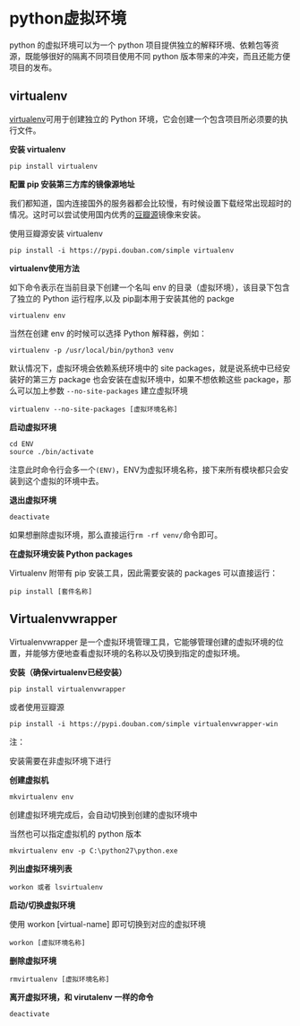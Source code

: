 # python虚拟环境

python 的虚拟环境可以为一个 python 项目提供独立的解释环境、依赖包等资源，既能够很好的隔离不同项目使用不同 python 版本带来的冲突，而且还能方便项目的发布。

## virtualenv #

[virtualenv](http://pypi.python.org/pypi/virtualenv)可用于创建独立的 Python 环境，它会创建一个包含项目所必须要的执行文件。

**安装 virtualenv**

```
pip install virtualenv
```

**配置 pip 安装第三方库的镜像源地址**

我们都知道，国内连接国外的服务器都会比较慢，有时候设置下载经常出现超时的情况。这时可以尝试使用国内优秀的[豆瓣源](https://pypi.douban.com/simple)镜像来安装。

使用豆瓣源安装 virtualenv

```
pip install -i https://pypi.douban.com/simple virtualenv
```

**virtualenv使用方法**

如下命令表示在当前目录下创建一个名叫 env 的目录（虚拟环境），该目录下包含了独立的 Python 运行程序,以及 pip副本用于安装其他的 packge

```
virtualenv env
```

当然在创建 env 的时候可以选择 Python 解释器，例如：

```
virtualenv -p /usr/local/bin/python3 venv
```

默认情况下，虚拟环境会依赖系统环境中的 site packages，就是说系统中已经安装好的第三方 package 也会安装在虚拟环境中，如果不想依赖这些 package，那么可以加上参数 `--no-site-packages` 建立虚拟环境

```
virtualenv --no-site-packages [虚拟环境名称]
```

**启动虚拟环境**

```
cd ENV
source ./bin/activate
```

注意此时命令行会多一个`(ENV)`，ENV为虚拟环境名称，接下来所有模块都只会安装到这个虚拟的环境中去。

**退出虚拟环境**

```
deactivate
```

如果想删除虚拟环境，那么直接运行`rm -rf venv/`命令即可。

**在虚拟环境安装 Python packages**

Virtualenv 附带有 pip 安装工具，因此需要安装的 packages 可以直接运行：

```
pip install [套件名称]
```

## Virtualenvwrapper

Virtualenvwrapper 是一个虚拟环境管理工具，它能够管理创建的虚拟环境的位置，并能够方便地查看虚拟环境的名称以及切换到指定的虚拟环境。

**安装（确保virtualenv已经安装）**

```
pip install virtualenvwrapper
```

或者使用豆瓣源

```
pip install -i https://pypi.douban.com/simple virtualenvwrapper-win
```

注：

安装需要在非虚拟环境下进行

**创建虚拟机**

```
mkvirtualenv env
```

创建虚拟环境完成后，会自动切换到创建的虚拟环境中

当然也可以指定虚拟机的 python 版本

```
mkvirtualenv env -p C:\python27\python.exe
```

**列出虚拟环境列表**

```
workon 或者 lsvirtualenv
```

**启动/切换虚拟环境**

使用 workon [virtual-name] 即可切换到对应的虚拟环境

```
workon [虚拟环境名称]
```

**删除虚拟环境**

```
rmvirtualenv [虚拟环境名称]
```

**离开虚拟环境，和 virutalenv 一样的命令**

```
deactivate
```
